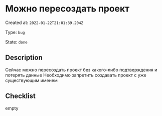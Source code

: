 # Можно пересоздать проект

Created at: `2022-01-22T21:01:39.204Z`

Type: `bug`

State: `done`

## Description
Сейчас можно пересоздать проект без какого-либо подтверждения и потерять данные
Необходимо запретить создавать проект с уже существующим именем

## Checklist
empty
